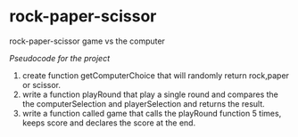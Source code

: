 # rock-paper-scissor
rock-paper-scissor game vs the computer

*Pseudocode for the project* 

1. create function getComputerChoice that will randomly return rock,paper or scissor.
2. write a function playRound that play a single round and compares the the computerSelection and playerSelection and returns the result.
3. write a function called game that calls the playRound function 5 times, keeps score and declares the score at the end.
